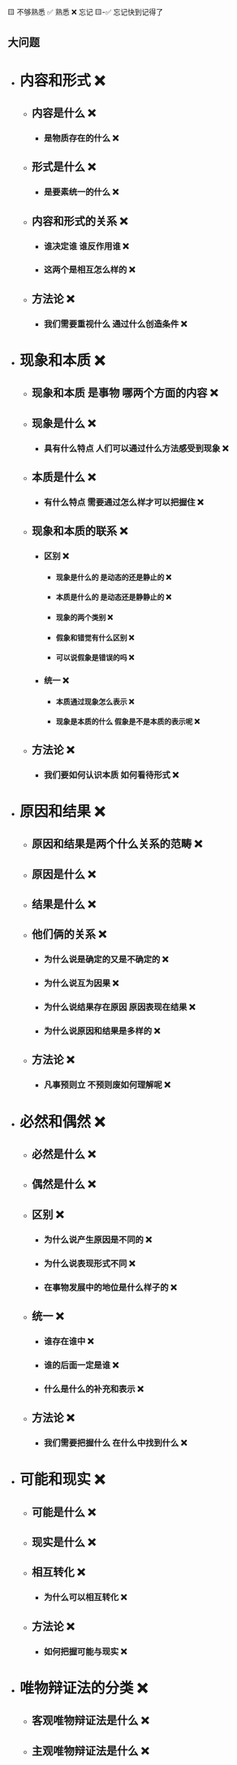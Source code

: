 🟨 不够熟悉  ✅ 熟悉  ❌ 忘记  🟨-✅ 忘记快到记得了

## 大问题
- # 内容和形式 ❌
  - ## 内容是什么 ❌
    - ### 是物质存在的什么 ❌
  - ## 形式是什么 ❌
    - ### 是要素统一的什么 ❌
  - ## 内容和形式的关系 ❌
    - ### 谁决定谁 谁反作用谁 ❌
    - ### 这两个是相互怎么样的 ❌
  - ## 方法论 ❌
    - ### 我们需要重视什么 通过什么创造条件 ❌
- # 现象和本质 ❌
  - ## 现象和本质 是事物 哪两个方面的内容 ❌
  - ## 现象是什么 ❌
    - ### 具有什么特点 人们可以通过什么方法感受到现象 ❌
  - ## 本质是什么 ❌
    - ### 有什么特点 需要通过怎么样才可以把握住 ❌
  - ## 现象和本质的联系 ❌
    - ### 区别 ❌
      - #### 现象是什么的 是动态的还是静止的 ❌
      - #### 本质是什么的 是动态还是静静止的 ❌
      - #### 现象的两个类别 ❌
      - #### 假象和错觉有什么区别 ❌
      - #### 可以说假象是错误的吗 ❌
    - ### 统一 ❌
      - #### 本质通过现象怎么表示 ❌
      - #### 现象是本质的什么 假象是不是本质的表示呢 ❌
  - ## 方法论 ❌
    - ### 我们要如何认识本质 如何看待形式 ❌
- # 原因和结果 ❌
  - ## 原因和结果是两个什么关系的范畴 ❌
  - ## 原因是什么 ❌
  - ## 结果是什么 ❌
  - ## 他们俩的关系 ❌
    - ### 为什么说是确定的又是不确定的 ❌
    - ### 为什么说互为因果 ❌
    - ### 为什么说结果存在原因 原因表现在结果 ❌
    - ### 为什么说原因和结果是多样的 ❌
  - ## 方法论 ❌
    - ### 凡事预则立 不预则废如何理解呢 ❌
- # 必然和偶然 ❌
  - ## 必然是什么  ❌
  - ## 偶然是什么 ❌
  - ## 区别 ❌
    - ### 为什么说产生原因是不同的 ❌
    - ### 为什么说表现形式不同 ❌
    - ### 在事物发展中的地位是什么样子的 ❌
  - ## 统一 ❌
    - ### 谁存在谁中 ❌
    - ### 谁的后面一定是谁 ❌
    - ### 什么是什么的补充和表示 ❌
  - ## 方法论 ❌
    - ### 我们需要把握什么 在什么中找到什么 ❌
- # 可能和现实 ❌
  - ## 可能是什么 ❌
  - ## 现实是什么 ❌
  - ## 相互转化 ❌
    - ### 为什么可以相互转化 ❌
  - ## 方法论 ❌
    - ### 如何把握可能与现实 ❌
- # 唯物辩证法的分类 ❌
  - ## 客观唯物辩证法是什么 ❌
  - ## 主观唯物辩证法是什么 ❌
